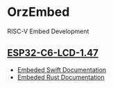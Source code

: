 # OrzEmbed

RISC-V Embed Development

## [ESP32-C6-LCD-1.47](./docs/ESP32-C6.md)


- [Embeded Swift Documentation](https://docs.swift.org/embedded/documentation/embedded/)
- [Embeded Rust Documentation](https://doc.rust-lang.org/stable/embedded-book/)